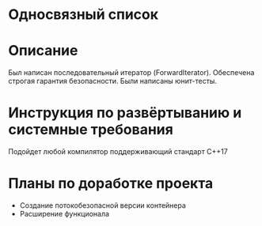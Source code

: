 
# Oдносвязный список


Описание
======================
Был написан последовательный итератор (ForwardIterator). Обеспечена строгая гарантия безопасности. Были написаны юнит-тесты.

Инструкция по развёртыванию и системные требования
=======
Подойдет любой компилятор поддерживающий стандарт C++17

Планы по доработке проекта
=======
- Создание потокобезопасной версии контейнера
- Расширение функционала
